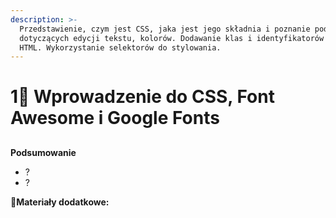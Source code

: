 ```yaml
---
description: >-
  Przedstawienie, czym jest CSS, jaka jest jego składnia i poznanie podstaw
  dotyczących edycji tekstu, kolorów. Dodawanie klas i identyfikatorów w pliku
  HTML. Wykorzystanie selektorów do stylowania.
---
```


# 1⃣ Wprowadzenie do CSS, Font Awesome i Google Fonts

##



**Podsumowanie**

* ?
* ?

​​📗**Materiały dodatkowe:**​
